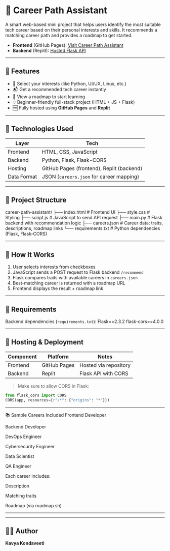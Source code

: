 # 🎯 Career Path Assistant

A smart web-based mini project that helps users identify the most suitable tech career based on their personal interests and skills. It recommends a matching career path and provides a roadmap to get started.


- **Frontend** (GitHub Pages): [Visit Career Path Assistant](https://kavya-kondaveeti.github.io/career-path-guidance-ui/)
- **Backend** (Replit): [Hosted Flask API](https://c58db967-bd98-4190-8454-d1e28d2d8c50-00-z75glrp33pk0.sisko.replit.dev/recommend) <!-- optional -->

---

## 📌 Features

- 🔘 Select your interests (like Python, UI/UX, Linux, etc.)
- 📬 Get a recommended tech career instantly
- 📘 View a roadmap to start learning
- 💡 Beginner-friendly full-stack project (HTML + JS + Flask)
- 🆓 Fully hosted using **GitHub Pages** and **Replit**

---

## 🧠 Technologies Used

| Layer       | Tech                             |
|-------------|----------------------------------|
| Frontend    | HTML, CSS, JavaScript            |
| Backend     | Python, Flask, Flask-CORS        |
| Hosting     | GitHub Pages (frontend), Replit (backend)
| Data Format | JSON (`careers.json` for career mapping)

---

## 🧩 Project Structure

career-path-assistant/
├── index.html # Frontend UI
├── style.css # Styling
├── script.js # JavaScript to send API request
├── main.py # Flask backend with recommendation logic
├── careers.json # Career data: traits, descriptions, roadmap links
└── requirements.txt # Python dependencies (Flask, Flask-CORS)


---

## 🔁 How It Works

1. User selects interests from checkboxes
2. JavaScript sends a POST request to Flask backend `/recommend`
3. Flask compares traits with available careers in `careers.json`
4. Best-matching career is returned with a roadmap URL
5. Frontend displays the result + roadmap link

---

## 🔌 Requirements

Backend dependencies (`requirements.txt`):
Flask==2.3.2
flask-cors==4.0.0


---

## 🚀 Hosting & Deployment

| Component   | Platform     | Notes                     |
|-------------|--------------|---------------------------|
| Frontend    | GitHub Pages | Hosted via repository     |
| Backend     | Replit       | Flask API with CORS       |

> Make sure to allow CORS in Flask:
```python
from flask_cors import CORS
CORS(app, resources={r"/*": {"origins": "*"}})
```
---

📚 Sample Careers Included
Frontend Developer

Backend Developer

DevOps Engineer

Cybersecurity Engineer

Data Scientist

QA Engineer

Each career includes:

Description

Matching traits

Roadmap (via roadmap.sh)

---

---

## 👩‍💻 Author

**Kavya Kondaveeti**  
